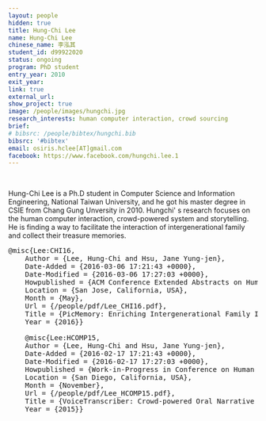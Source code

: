 ```yaml
---
layout: people
hidden: true
title: Hung-Chi Lee 
name: Hung-Chi Lee
chinese_name: 李泓其
student_id: d99922020
status: ongoing
program: PhD student
entry_year: 2010
exit_year: 
link: true
external_url: 
show_project: true
image: /people/images/hungchi.jpg
research_interests: human computer interaction, crowd sourcing
brief:
# bibsrc: /people/bibtex/hungchi.bib
bibsrc: '#bibtex'
email: osiris.hclee[AT]gmail.com
facebook: https://www.facebook.com/hungchi.lee.1
---
```


<br />

Hung-Chi Lee is a Ph.D student in Computer Science and Information Engineering, National Taiwan University, and he got his master degree in CSIE from Chang Gung Unversity in 2010. Hungchi' s research focuses on the human computer interaction, crowd-powered system and storytelling. He is finding a way to facilitate the interaction of intergenerational family and collect their treasure memories.

<pre id="bibtex">@misc{Lee:CHI16,
    Author = {Lee, Hung-Chi and Hsu, Jane Yung-jen},
    Date-Added = {2016-03-06 17:21:43 +0000},
    Date-Modified = {2016-03-06 17:27:03 +0000},
    Howpublished = {ACM Conference Extended Abstracts on Human Factors in Computing Systems},
    Location = {San Jose, California, USA},
    Month = {May},
    Url = {/people/pdf/Lee_CHI16.pdf},
    Title = {PicMemory: Enriching Intergenerational Family Interaction and Memory Collection},
    Year = {2016}}

    @misc{Lee:HCOMP15,
    Author = {Lee, Hung-Chi and Hsu, Jane Yung-jen},
    Date-Added = {2016-02-17 17:21:43 +0000},
    Date-Modified = {2016-02-17 17:27:03 +0000},
    Howpublished = {Work-in-Progress in Conference on Human Computation \& Crowdsourcing},
    Location = {San Diego, California, USA},
    Month = {November},
    Url = {/people/pdf/Lee_HCOMP15.pdf},
    Title = {VoiceTranscriber: Crowd-powered Oral Narrative Summarization System},
    Year = {2015}}

</pre>